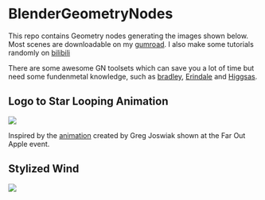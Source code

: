# BlenderGeometryNodes

This repo contains Geometry nodes generating the images shown below. Most scenes are downloadable on my [gumroad](https://siya33.gumroad.com/). I also make some tutorials randomly on [bilibili](https://space.bilibili.com/333322096)

There are some awesome GN toolsets which can save you a lot of time but need some fundenmetal knowledge, such as [bradley](https://bradley-animations.gumroad.com/l/jSyDM), [Erindale](https://erindale.gumroad.com/l/erintools) and [Higgsas](https://higgsas.gumroad.com/l/wrusot).

## Logo to Star Looping Animation

<img src="/GIFs/Logo to Star.gif">

Inspired by the [animation](https://twitter.com/gregjoz/status/1562477072701800449) created by Greg Joswiak shown at the Far Out Apple event.

## Stylized Wind

<img src="/GIFs/StylizedWind.gif">
